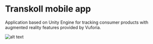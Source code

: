 # Transkoll mobile app
Application based on Unity Engine for tracking consumer products with augmented reality features provided by Vuforia.


![alt text](https://github.com/julian-martin/transkoll-mobile-app/blob/master/doc/info.png "Example of tracking a product and displaying additional information")
